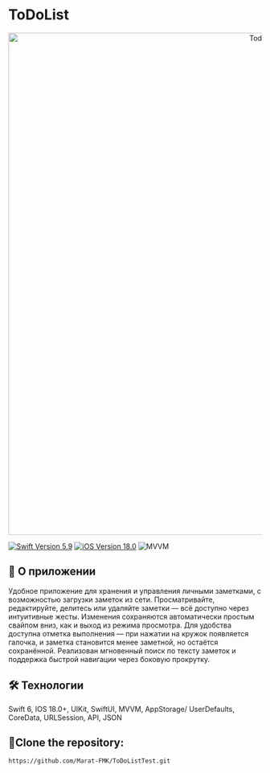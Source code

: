 

 # ToDoList
<p align="center">
  <img src="https://github.com/Marat-FMK/ToDoListTest/blob/main/ToDo.jpg" alt="TodoList" width="1000"/>
</p>

<p align="left"> 
  <a href="https://swift.org"> <img src="https://img.shields.io/badge/Swift-5.9-mediumslateblue" alt="Swift Version 5.9" /></a> 
  <a href="https://developer.apple.com/ios/"> <img src="https://img.shields.io/badge/iOS-18.0%2B-indianred" alt="iOS Version 18.0"/></a> 
  <img src="https://img.shields.io/badge/MVVM-goldenrod" alt="MVVM" /> 
</p>

## 📱 О приложении
Удобное приложение для хранения и управления личными заметками, с возможностью загрузки заметок из сети.
Просматривайте, редактируйте, делитесь или удаляйте заметки — всё доступно через интуитивные жесты. 
Изменения сохраняются автоматически простым свайпом вниз, как и выход из режима просмотра.
Для удобства доступна отметка выполнения — при нажатии на кружок появляется галочка, и заметка становится менее заметной, но остаётся сохранённой.
Реализован мгновенный поиск по тексту заметок и поддержка быстрой навигации через боковую прокрутку.

## 🛠️ Технологии
Swift 6, IOS 18.0+, UIKit, SwiftUI, MVVM, AppStorage/ UserDefaults, CoreData, URLSession, API, JSON

## 📂Clone the repository:
   ```bash
   https://github.com/Marat-FMK/ToDoListTest.git
